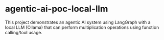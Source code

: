 # agentic-ai-poc-local-llm
This project demonstrates an agentic AI system using LangGraph with a local LLM (Ollama) that can perform multiplication operations using function calling/tool usage.

